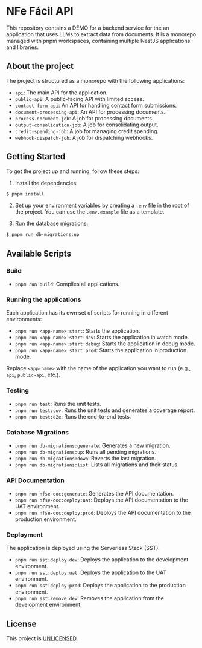# NFe Fácil API

This repository contains a DEMO for a backend service for the an application that uses LLMs to extract data from documents. It is a monorepo managed with pnpm workspaces, containing multiple NestJS applications and libraries.

## About the project

The project is structured as a monorepo with the following applications:

- `api`: The main API for the application.
- `public-api`: A public-facing API with limited access.
- `contact-form-api`: An API for handling contact form submissions.
- `document-processing-api`: An API for processing documents.
- `process-document-job`: A job for processing documents.
- `output-consolidation-job`: A job for consolidating output.
- `credit-spending-job`: A job for managing credit spending.
- `webhook-dispatch-job`: A job for dispatching webhooks.

## Getting Started

To get the project up and running, follow these steps:

1.  Install the dependencies:

```bash
$ pnpm install
```

2.  Set up your environment variables by creating a `.env` file in the root of the project. You can use the `.env.example` file as a template.

3.  Run the database migrations:

```bash
$ pnpm run db-migrations:up
```

## Available Scripts

### Build

- `pnpm run build`: Compiles all applications.

### Running the applications

Each application has its own set of scripts for running in different environments:

- `pnpm run <app-name>:start`: Starts the application.
- `pnpm run <app-name>:start:dev`: Starts the application in watch mode.
- `pnpm run <app-name>:start:debug`: Starts the application in debug mode.
- `pnpm run <app-name>:start:prod`: Starts the application in production mode.

Replace `<app-name>` with the name of the application you want to run (e.g., `api`, `public-api`, etc.).

### Testing

- `pnpm run test`: Runs the unit tests.
- `pnpm run test:cov`: Runs the unit tests and generates a coverage report.
- `pnpm run test:e2e`: Runs the end-to-end tests.

### Database Migrations

- `pnpm run db-migrations:generate`: Generates a new migration.
- `pnpm run db-migrations:up`: Runs all pending migrations.
- `pnpm run db-migrations:down`: Reverts the last migration.
- `pnpm run db-migrations:list`: Lists all migrations and their status.

### API Documentation

- `pnpm run nfse-doc:generate`: Generates the API documentation.
- `pnpm run nfse-doc:deploy:uat`: Deploys the API documentation to the UAT environment.
- `pnpm run nfse-doc:deploy:prod`: Deploys the API documentation to the production environment.

### Deployment

The application is deployed using the Serverless Stack (SST).

- `pnpm run sst:deploy:dev`: Deploys the application to the development environment.
- `pnpm run sst:deploy:uat`: Deploys the application to the UAT environment.
- `pnpm run sst:deploy:prod`: Deploys the application to the production environment.
- `pnpm run sst:remove:dev`: Removes the application from the development environment.

## License

This project is [UNLICENSED](./LICENSE).

